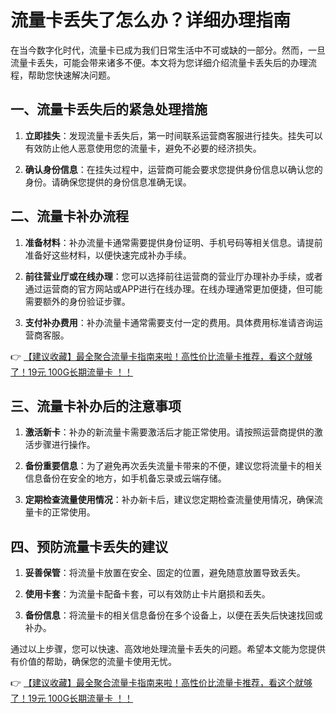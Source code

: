 # 流量卡丢失了怎么办？详细办理指南

在当今数字化时代，流量卡已成为我们日常生活中不可或缺的一部分。然而，一旦流量卡丢失，可能会带来诸多不便。本文将为您详细介绍流量卡丢失后的办理流程，帮助您快速解决问题。

## 一、流量卡丢失后的紧急处理措施

1. **立即挂失**：发现流量卡丢失后，第一时间联系运营商客服进行挂失。挂失可以有效防止他人恶意使用您的流量卡，避免不必要的经济损失。

2. **确认身份信息**：在挂失过程中，运营商可能会要求您提供身份信息以确认您的身份。请确保您提供的身份信息准确无误。

## 二、流量卡补办流程

1. **准备材料**：补办流量卡通常需要提供身份证明、手机号码等相关信息。请提前准备好这些材料，以便快速完成补办手续。

2. **前往营业厅或在线办理**：您可以选择前往运营商的营业厅办理补办手续，或者通过运营商的官方网站或APP进行在线办理。在线办理通常更加便捷，但可能需要额外的身份验证步骤。

3. **支付补办费用**：补办流量卡通常需要支付一定的费用。具体费用标准请咨询运营商客服。

👉 [【建议收藏】最全聚合流量卡指南来啦！高性价比流量卡推荐，看这个就够了！19元 100G长期流量卡 ！！](https://bit.ly/Liuliangka)

## 三、流量卡补办后的注意事项

1. **激活新卡**：补办的新流量卡需要激活后才能正常使用。请按照运营商提供的激活步骤进行操作。

2. **备份重要信息**：为了避免再次丢失流量卡带来的不便，建议您将流量卡的相关信息备份在安全的地方，如手机备忘录或云端存储。

3. **定期检查流量使用情况**：补办新卡后，建议您定期检查流量使用情况，确保流量卡的正常使用。

## 四、预防流量卡丢失的建议

1. **妥善保管**：将流量卡放置在安全、固定的位置，避免随意放置导致丢失。

2. **使用卡套**：为流量卡配备卡套，可以有效防止卡片磨损和丢失。

3. **备份信息**：将流量卡的相关信息备份在多个设备上，以便在丢失后快速找回或补办。

通过以上步骤，您可以快速、高效地处理流量卡丢失的问题。希望本文能为您提供有价值的帮助，确保您的流量卡使用无忧。

👉 [【建议收藏】最全聚合流量卡指南来啦！高性价比流量卡推荐，看这个就够了！19元 100G长期流量卡 ！！](https://bit.ly/Liuliangka)